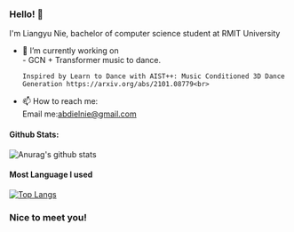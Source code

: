 ### Hello! 👋

I'm Liangyu Nie, bachelor of computer science student at RMIT University

- 🔭 I’m currently working on <br>
      - GCN + Transformer music to dance.
      
      Inspired by Learn to Dance with AIST++: Music Conditioned 3D Dance Generation https://arxiv.org/abs/2101.08779<br>
- 📫 How to reach me: <br>
      Email me:abdielnie@gmail.com<br>

#### Github Stats:
![Anurag's github stats](https://github-readme-stats.vercel.app/api?username=abdielnie&show_icons=true&theme=radical)

#### Most Language I used
[![Top Langs](https://github-readme-stats.vercel.app/api/top-langs/?username=abdielnie&theme=radical)](https://github.com/anuraghazra/github-readme-stats)

### Nice to meet you!
